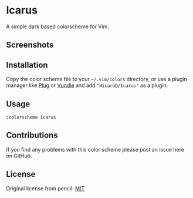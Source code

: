 # Icarus

A simple dark based colorscheme for Vim.

## Screenshots

## Installation

Copy the color scheme file to your `~/.vim/colors` directory, or use a plugin
manager like [Plug][] or [Vundle][] and add `"HicaroD/Icarus"`
as a plugin.

[vundle]: https://github.com/gmarik/Vundle.vim
[plug]: https://github.com/junegunn/vim-plug

## Usage

```
:colorscheme icarus
```

## Contributions

If you find any problems with this color scheme please post an issue here on
GitHub. 

## License

Original license from pencil: [MIT](LICENSE)
